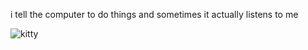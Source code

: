 i tell the computer to do things and sometimes it actually listens to me
<!--START_SECTION:update_image-->
<img src=https://raw.githubusercontent.com/sneakykestrel/sneakykestrel/main/.github/images/concerned.gif height="" width="" align=left alt=kitty />
<!--END_SECTION:update_image-->

